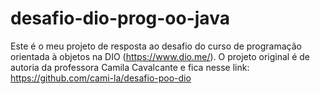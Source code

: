 # desafio-dio-prog-oo-java
Este é o meu projeto de resposta ao desafio do curso de programação orientada à objetos na DIO (https://www.dio.me/). O projeto original é de autoria da professora Camila Cavalcante e fica nesse link: https://github.com/cami-la/desafio-poo-dio
